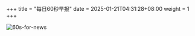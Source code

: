 +++
title = "每日60秒早报"
date = 2025-01-21T04:31:28+08:00
weight = 1
+++

![60s-for-news](/img/zaobao/zaobao.png "由 ALAPI 提供支持")
